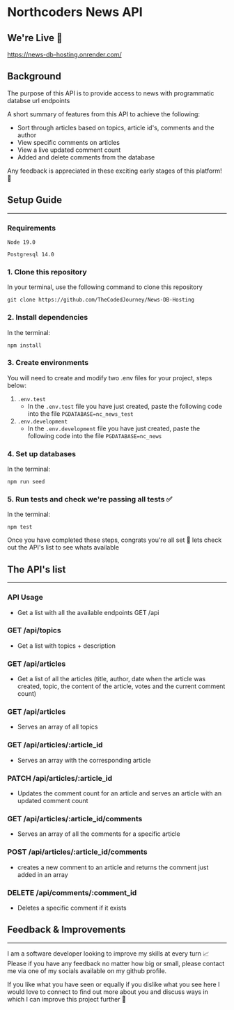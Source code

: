 # Northcoders News API

## We're Live 🎉 

https://news-db-hosting.onrender.com/

## Background

The purpose of this API is to provide access to news with programmatic databse url endpoints

A short summary of features from this API  to achieve the following: 
- Sort through articles based on topics, article id's, comments and the author
- View specific comments on articles 
- View a live updated comment count 
- Added and delete comments from the database

Any feedback is appreciated in these exciting early stages of this platform! 🚀

## Setup Guide 
---
### Requirements

`Node 19.0`

`Postgresql 14.0`


### 1. Clone this repository 
In your terminal, use the following command to clone this repository 
```
git clone https://github.com/TheCodedJourney/News-DB-Hosting
```
### 2. Install dependencies
In the terminal:
```
npm install 
```
### 3. Create environments

You will need to create and modify two .env files for your project, steps below: 

1. `.env.test`
   - In the `.env.test` file you have just created, paste the following code into the file  `PGDATABASE=nc_news_test` 
2. `.env.development`
    - In the `.env.development` file you have just created, paste the following code into the file  `PGDATABASE=nc_news` 

### 4. Set up databases 
In the terminal:
```
npm run seed
```

### 5. Run tests and check we're passing all tests ✅ 
In the terminal:
```
npm test
```

Once you have completed these steps, congrats you're all set 🎉 lets check out the API's list to see whats available
## The API's list

---
### **API Usage**
- Get a list with all the available endpoints GET /api

### **GET /api/topics**
- Get a list with topics + description

### **GET /api/articles**
- Get a list of all the articles (title, author, date when the article was created, topic, the content of the article, votes and the current comment count)

### **GET /api/articles**
- Serves an array of all topics

### **GET /api/articles/:article_id**
- Serves an array with the corresponding article

### **PATCH /api/articles/:article_id**
- Updates the comment count for an article and serves an article with an updated comment count
### **GET /api/articles/:article_id/comments**
- Serves an array of all the comments for a specific article

### **POST /api/articles/:article_id/comments**
- creates a new comment to an article and returns the comment just added in an array

### **DELETE /api/comments/:comment_id**
- Deletes a specific comment if it exists


## Feedback & Improvements 
---
I am a software developer looking to improve my skills at every turn 📈 Please if you have any feedback no matter how big or small, please contact me via one of my socials available on my github profile. 

If you like what you have seen or equally if you dislike what you see here I would love to connect to find out more about you and discuss ways in which I can improve this project further 🚀